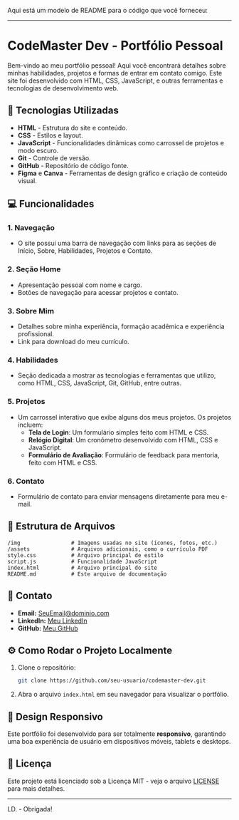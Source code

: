 Aqui está um modelo de README para o código que você forneceu:

---

# CodeMaster Dev - Portfólio Pessoal

Bem-vindo ao meu portfólio pessoal! Aqui você encontrará detalhes sobre minhas habilidades, projetos e formas de entrar em contato comigo. Este site foi desenvolvido com HTML, CSS, JavaScript, e outras ferramentas e tecnologias de desenvolvimento web. 

## 🚀 Tecnologias Utilizadas

- **HTML** - Estrutura do site e conteúdo.
- **CSS** - Estilos e layout.
- **JavaScript** - Funcionalidades dinâmicas como carrossel de projetos e modo escuro.
- **Git** - Controle de versão.
- **GitHub** - Repositório de código fonte.
- **Figma** e **Canva** - Ferramentas de design gráfico e criação de conteúdo visual.

## 💻 Funcionalidades

### 1. **Navegação**
- O site possui uma barra de navegação com links para as seções de Início, Sobre, Habilidades, Projetos e Contato.
  
### 2. **Seção Home**
- Apresentação pessoal com nome e cargo.
- Botões de navegação para acessar projetos e contato.

### 3. **Sobre Mim**
- Detalhes sobre minha experiência, formação acadêmica e experiência profissional.
- Link para download do meu currículo.

### 4. **Habilidades**
- Seção dedicada a mostrar as tecnologias e ferramentas que utilizo, como HTML, CSS, JavaScript, Git, GitHub, entre outras.

### 5. **Projetos**
- Um carrossel interativo que exibe alguns dos meus projetos. Os projetos incluem:
  - **Tela de Login**: Um formulário simples feito com HTML e CSS.
  - **Relógio Digital**: Um cronômetro desenvolvido com HTML, CSS e JavaScript.
  - **Formulário de Avaliação**: Formulário de feedback para mentoria, feito com HTML e CSS.

### 6. **Contato**
- Formulário de contato para enviar mensagens diretamente para meu e-mail.

## 📂 Estrutura de Arquivos

```
/img                # Imagens usadas no site (ícones, fotos, etc.)
/assets             # Arquivos adicionais, como o currículo PDF
style.css           # Arquivo principal de estilo
script.js           # Funcionalidade JavaScript
index.html          # Arquivo principal do site
README.md           # Este arquivo de documentação
```

## 📩 Contato

- **Email:** [SeuEmail@dominio.com](mailto:SeuEmail@dominio.com)
- **LinkedIn:** [Meu LinkedIn](https://www.linkedin.com)
- **GitHub:** [Meu GitHub](https://github.com)

## ⚙️ Como Rodar o Projeto Localmente

1. Clone o repositório:
   ```bash
   git clone https://github.com/seu-usuario/codemaster-dev.git
   ```

2. Abra o arquivo `index.html` em seu navegador para visualizar o portfólio.

## 🎨 Design Responsivo

Este portfólio foi desenvolvido para ser totalmente **responsivo**, garantindo uma boa experiência de usuário em dispositivos móveis, tablets e desktops.

## 📄 Licença

Este projeto está licenciado sob a Licença MIT - veja o arquivo [LICENSE](LICENSE) para mais detalhes.

---
LD. - Obrigada!
